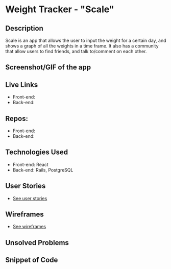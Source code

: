# Weight Tracker - "Scale"

## Description

Scale is an app that allows the user to input the weight for a certain day, and shows a graph of all the weights in a time frame. It also has a community that allow users to find friends, and talk to/comment on each other.

## Screenshot/GIF of the app

## Live Links

- Front-end:
- Back-end:

## Repos:

- Front-end:
- Back-end:

## Technologies Used

- Front-end: React
- Back-end: Rails, PostgreSQL

## User Stories

- [See user stories](https://github.com/ZGZOO/scale-frontend/blob/master/planning/planning.md)

## Wireframes

- [See wireframes](https://github.com/ZGZOO/scale-frontend/blob/master/planning/planning.md)

## Unsolved Problems

## Snippet of Code
